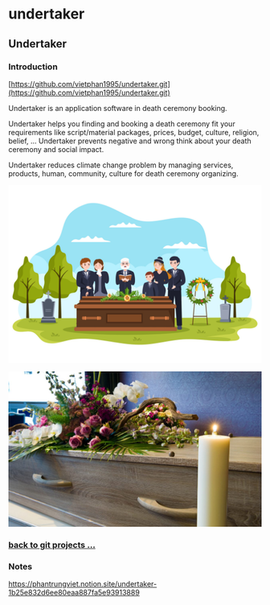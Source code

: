 # undertaker

## Undertaker

### Introduction

[https://github.com/vietphan1995/undertaker.git](https://github.com/vietphan1995/undertaker.git)

Undertaker is an application software in death ceremony booking.

Undertaker helps you finding and booking a death ceremony fit your requirements like script/material packages, prices, budget, culture, religion, belief, … Undertaker prevents negative and wrong think about your death ceremony and social impact.

Undertaker reduces climate change problem by managing services, products, human, community, culture for death ceremony organizing.

![image.png](image.png)

![image.png](image%201.png)

### [back to git projects …](https://github.com/vietphan1995/projects)

### Notes
https://phantrungviet.notion.site/undertaker-1b25e832d6ee80eaa887fa5e93913889
